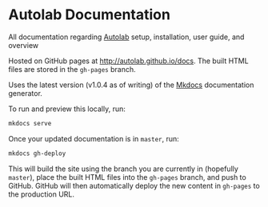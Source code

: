 # Autolab Documentation

All documentation regarding [Autolab](https://github.com/autolab/Autolab) setup, installation, user guide, and overview

Hosted on GitHub pages at <http://autolab.github.io/docs>. The built HTML files are stored in the `gh-pages` branch.

Uses the latest version (v1.0.4 as of writing) of the [Mkdocs](http://www.mkdocs.org/) documentation generator.

To run and preview this locally, run:

```bash
mkdocs serve
```

Once your updated documentation is in `master`, run:

```bash
mkdocs gh-deploy
```

This will build the site using the branch you are currently in (hopefully `master`), place the built HTML files into the `gh-pages` branch, and push to GitHub. GitHub will then automatically deploy the new content in `gh-pages` to the production URL.
